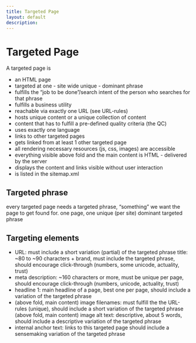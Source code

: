 ```yaml
---
title: Targeted Page
layout: default
description: 
---
```


# Targeted Page

A targeted page is

* an HTML page
* targeted at one - site wide unique - dominant phrase
* fulfills the “job to be done”/search intent of the person who searches for that phrase
* fulfills a business utility
* reachable via exactly one URL (see URL-rules)
* hosts unique content or a unique collection of content
* content that has to fulfill a pre-defined quality criteria (the QC)
* uses exactly one language
* links to other targeted pages
* gets linked from at least 1 other targeted page
* all rendering necessary resources (js, css, images) are accessible
* everything visible above fold and the main content is HTML - delivered by the server
* displays the content and links visible without user interaction
* is listed in the sitemap.xml

## Targeted phrase
every targeted page needs a targeted phrase, “something” we want the page to get found for.
one page, one unique (per site) dominant targeted phrase


## Targeting elements

* URL: must include a short variation (partial) of the targeted phrase
title: \~80 to \~90 characters + brand, must include the targeted phrase, should encourage click-through (numbers, some unicode, actuality, trust)
* meta description: \~160 characters or more, must be unique per page, should encourage click-through (numbers, unicode, actuality, trust)
* headline 1: main headline of a page, best one per page, should include a variation of the targeted phrase
* (above fold, main content) image filenames: must fulfill the the URL-rules (unique), should include a short variation of the targeted phrase
(above fold, main content) image alt text: descriptive, about 5 words, should include a descriptive variation of the targeted  phrase
* internal anchor text: links to this targeted page should include a sensemaking variation of the targeted phrase